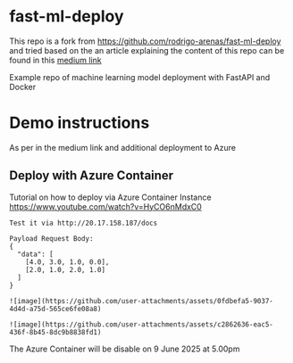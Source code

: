 # fast-ml-deploy
This repo is a fork from https://github.com/rodrigo-arenas/fast-ml-deploy and tried based on the an article explaining the content of this repo can be found in this [medium link](https://medium.com/analytics-vidhya/serve-a-machine-learning-model-using-sklearn-fastapi-and-docker-85aabf96729b)

Example repo of machine learning model deployment with FastAPI and Docker

# Demo instructions

As per in the medium link and additional deployment to Azure 

## Deploy with Azure Container 
Tutorial on how to deploy via Azure Container Instance https://www.youtube.com/watch?v=HyCO6nMdxC0

```
Test it via http://20.17.158.187/docs

Payload Request Body:
{
  "data": [
    [4.0, 3.0, 1.0, 0.0],
    [2.0, 1.0, 2.0, 1.0]
  ]
}

![image](https://github.com/user-attachments/assets/0fdbefa5-9037-4d4d-a75d-565ce6fe08a8)

![image](https://github.com/user-attachments/assets/c2862636-eac5-436f-8b45-8dc9b8838fd1)
```

The Azure Container will be disable on 9 June 2025 at 5.00pm

